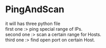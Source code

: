 # PingAndScan
it will has three python file                                                  
first one :> ping special range of IPs.                                          
second one :> scan a certain range for Hosts.                  
third one :> find open port on certain Host. 
